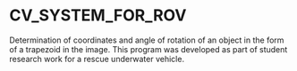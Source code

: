 # CV_SYSTEM_FOR_ROV
Determination of coordinates and angle of rotation of an object in the form of a trapezoid in the image. 
This program was developed as part of student research work for a rescue underwater vehicle.
